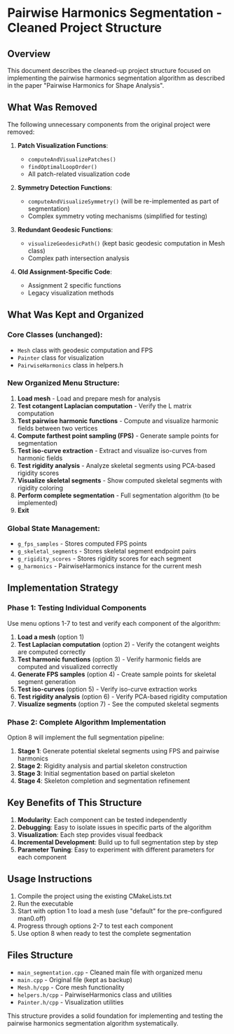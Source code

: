 # Pairwise Harmonics Segmentation - Cleaned Project Structure

## Overview
This document describes the cleaned-up project structure focused on implementing the pairwise harmonics segmentation algorithm as described in the paper "Pairwise Harmonics for Shape Analysis".

## What Was Removed
The following unnecessary components from the original project were removed:

1. **Patch Visualization Functions**:
   - `computeAndVisualizePatches()`
   - `findOptimalLoopOrder()`
   - All patch-related visualization code

2. **Symmetry Detection Functions**:
   - `computeAndVisualizeSymmetry()` (will be re-implemented as part of segmentation)
   - Complex symmetry voting mechanisms (simplified for testing)

3. **Redundant Geodesic Functions**:
   - `visualizeGeodesicPath()` (kept basic geodesic computation in Mesh class)
   - Complex path intersection analysis

4. **Old Assignment-Specific Code**:
   - Assignment 2 specific functions
   - Legacy visualization methods

## What Was Kept and Organized

### Core Classes (unchanged):
- `Mesh` class with geodesic computation and FPS
- `Painter` class for visualization
- `PairwiseHarmonics` class in helpers.h

### New Organized Menu Structure:
1. **Load mesh** - Load and prepare mesh for analysis
2. **Test cotangent Laplacian computation** - Verify the L matrix computation
3. **Test pairwise harmonic functions** - Compute and visualize harmonic fields between two vertices
4. **Compute farthest point sampling (FPS)** - Generate sample points for segmentation
5. **Test iso-curve extraction** - Extract and visualize iso-curves from harmonic fields
6. **Test rigidity analysis** - Analyze skeletal segments using PCA-based rigidity scores
7. **Visualize skeletal segments** - Show computed skeletal segments with rigidity coloring
8. **Perform complete segmentation** - Full segmentation algorithm (to be implemented)
9. **Exit**

### Global State Management:
- `g_fps_samples` - Stores computed FPS points
- `g_skeletal_segments` - Stores skeletal segment endpoint pairs
- `g_rigidity_scores` - Stores rigidity scores for each segment
- `g_harmonics` - PairwiseHarmonics instance for the current mesh

## Implementation Strategy

### Phase 1: Testing Individual Components
Use menu options 1-7 to test and verify each component of the algorithm:

1. **Load a mesh** (option 1)
2. **Test Laplacian computation** (option 2) - Verify the cotangent weights are computed correctly
3. **Test harmonic functions** (option 3) - Verify harmonic fields are computed and visualized correctly
4. **Generate FPS samples** (option 4) - Create sample points for skeletal segment generation
5. **Test iso-curves** (option 5) - Verify iso-curve extraction works
6. **Test rigidity analysis** (option 6) - Verify PCA-based rigidity computation
7. **Visualize segments** (option 7) - See the computed skeletal segments

### Phase 2: Complete Algorithm Implementation
Option 8 will implement the full segmentation pipeline:

1. **Stage 1**: Generate potential skeletal segments using FPS and pairwise harmonics
2. **Stage 2**: Rigidity analysis and partial skeleton construction
3. **Stage 3**: Initial segmentation based on partial skeleton
4. **Stage 4**: Skeleton completion and segmentation refinement

## Key Benefits of This Structure

1. **Modularity**: Each component can be tested independently
2. **Debugging**: Easy to isolate issues in specific parts of the algorithm
3. **Visualization**: Each step provides visual feedback
4. **Incremental Development**: Build up to full segmentation step by step
5. **Parameter Tuning**: Easy to experiment with different parameters for each component

## Usage Instructions

1. Compile the project using the existing CMakeLists.txt
2. Run the executable
3. Start with option 1 to load a mesh (use "default" for the pre-configured man0.off)
4. Progress through options 2-7 to test each component
5. Use option 8 when ready to test the complete segmentation

## Files Structure
- `main_segmentation.cpp` - Cleaned main file with organized menu
- `main.cpp` - Original file (kept as backup)
- `Mesh.h/cpp` - Core mesh functionality
- `helpers.h/cpp` - PairwiseHarmonics class and utilities
- `Painter.h/cpp` - Visualization utilities

This structure provides a solid foundation for implementing and testing the pairwise harmonics segmentation algorithm systematically.
